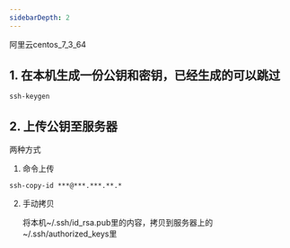 ```yaml
---
sidebarDepth: 2
---
```

阿里云centos_7_3_64
## 1. 在本机生成一份公钥和密钥，已经生成的可以跳过
```
ssh-keygen
```
## 2. 上传公钥至服务器
两种方式
1. 命令上传
```
ssh-copy-id ***@***.***.**.*
```
2. 手动拷贝

    将本机~/.ssh/id_rsa.pub里的内容，拷贝到服务器上的~/.ssh/authorized_keys里